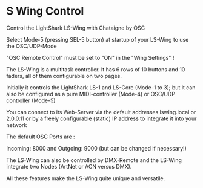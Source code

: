 # S Wing Control
Control the LightShark LS-Wing with Chataigne by OSC

Select Mode-5 (pressing SEL-5 button) at startup of your LS-Wing to use the OSC/UDP-Mode

"OSC Remote Control" must be set to "ON" in the "Wing Settings" !

The LS-Wing is a multitask controller. It has 6 rows of 10 buttons and 10 faders, all of them configurable on two pages.

Initially it controls the LightShark LS-1 and LS-Core (Mode-1 to 3); but it can also be configured as a pure MIDI-controller (Mode-4) or OSC/UDP controller (Mode-5)

You can connect to its Web-Server via the default addresses lswing.local or 2.0.0.11 or by a freely configurable (static) IP address to integrate it into your network

The default OSC Ports are :

Incoming: 8000 and Outgoing: 9000 (but can be changed if necessary!)

The LS-Wing can also be controlled by DMX-Remote and the LS-Wing integrate two Nodes (ArtNet or ACN versus DMX).

All these features make the LS-Wing quite unique and versatile.  
